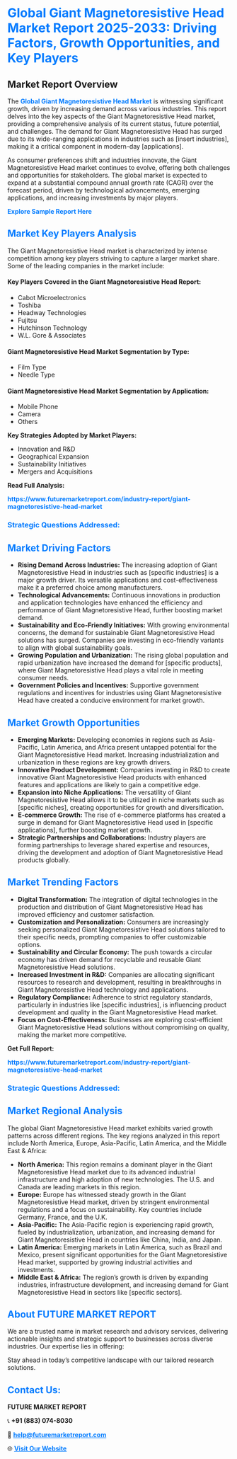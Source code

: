 <h1 style="color: #007BFF;">Global Giant Magnetoresistive Head Market Report 2025-2033: Driving Factors, Growth Opportunities, and Key Players</h1>

<section id="overview">
<h2>Market Report Overview</h2>
<p>The <a href="https://www.futuremarketreport.com/industry-report/giant-magnetoresistive-head-market" style="color: #007BFF; text-decoration: none;"><strong>Global Giant Magnetoresistive Head Market</strong></a> is witnessing significant growth, driven by increasing demand across various industries. This report delves into the key aspects of the Giant Magnetoresistive Head market, providing a comprehensive analysis of its current status, future potential, and challenges. The demand for Giant Magnetoresistive Head has surged due to its wide-ranging applications in industries such as [insert industries], making it a critical component in modern-day [applications].</p>
<p>As consumer preferences shift and industries innovate, the Giant Magnetoresistive Head market continues to evolve, offering both challenges and opportunities for stakeholders. The global market is expected to expand at a substantial compound annual growth rate (CAGR) over the forecast period, driven by technological advancements, emerging applications, and increasing investments by major players.</p>
</section>

<section id="overview">
<p><a href="https://www.futuremarketreport.com/request-sample/reportId=81567" style="color: #007BFF; text-decoration: none;"><strong>Explore Sample Report Here</strong></a></p>
</section>

<section id="key-players">
<h2 style="color: #007BFF;">Market Key Players Analysis</h2>
<p>The Giant Magnetoresistive Head market is characterized by intense competition among key players striving to capture a larger market share. Some of the leading companies in the market include:</p>
<h4>Key Players Covered in the Giant Magnetoresistive Head Report:</h4>
<ul><li>Cabot Microelectronics</li><li>Toshiba</li><li>Headway Technologies</li><li>Fujitsu</li><li>Hutchinson Technology</li><li>W.L. Gore &amp; Associates</li></ul>
<h4>Giant Magnetoresistive Head Market Segmentation by Type:</h4>
<ul><li>Film Type</li><li>Needle Type</li></ul>

<h4>Giant Magnetoresistive Head Market Segmentation by Application:</h4>
<ul><li>Mobile Phone</li><li>Camera</li><li>Others</li></ul>
<p><strong>Key Strategies Adopted by Market Players:</strong></p>
<ul>
<li>Innovation and R&D</li>
<li>Geographical Expansion</li>
<li>Sustainability Initiatives</li>
<li>Mergers and Acquisitions</li>
</ul>
</section>

<section>
<p><strong>Read Full Analysis: </strong></p><a href="https://www.futuremarketreport.com/industry-report/giant-magnetoresistive-head-market" style="color: #007BFF; text-decoration: none;"><strong>https://www.futuremarketreport.com/industry-report/giant-magnetoresistive-head-market</strong></a>
<h3 style="color: #007BFF;">Strategic Questions Addressed:</h3>
</section>

<section id="driving-factors">
<h2 style="color: #007BFF;">Market Driving Factors</h2>
<ul>
<li><strong>Rising Demand Across Industries:</strong> The increasing adoption of Giant Magnetoresistive Head in industries such as [specific industries] is a major growth driver. Its versatile applications and cost-effectiveness make it a preferred choice among manufacturers.</li>
<li><strong>Technological Advancements:</strong> Continuous innovations in production and application technologies have enhanced the efficiency and performance of Giant Magnetoresistive Head, further boosting market demand.</li>
<li><strong>Sustainability and Eco-Friendly Initiatives:</strong> With growing environmental concerns, the demand for sustainable Giant Magnetoresistive Head solutions has surged. Companies are investing in eco-friendly variants to align with global sustainability goals.</li>
<li><strong>Growing Population and Urbanization:</strong> The rising global population and rapid urbanization have increased the demand for [specific products], where Giant Magnetoresistive Head plays a vital role in meeting consumer needs.</li>
<li><strong>Government Policies and Incentives:</strong> Supportive government regulations and incentives for industries using Giant Magnetoresistive Head have created a conducive environment for market growth.</li>
</ul>
</section>

<section id="growth-opportunities">
<h2 style="color: #007BFF;">Market Growth Opportunities</h2>
<ul>
<li><strong>Emerging Markets:</strong> Developing economies in regions such as Asia-Pacific, Latin America, and Africa present untapped potential for the Giant Magnetoresistive Head market. Increasing industrialization and urbanization in these regions are key growth drivers.</li>
<li><strong>Innovative Product Development:</strong> Companies investing in R&D to create innovative Giant Magnetoresistive Head products with enhanced features and applications are likely to gain a competitive edge.</li>
<li><strong>Expansion into Niche Applications:</strong> The versatility of Giant Magnetoresistive Head allows it to be utilized in niche markets such as [specific niches], creating opportunities for growth and diversification.</li>
<li><strong>E-commerce Growth:</strong> The rise of e-commerce platforms has created a surge in demand for Giant Magnetoresistive Head used in [specific applications], further boosting market growth.</li>
<li><strong>Strategic Partnerships and Collaborations:</strong> Industry players are forming partnerships to leverage shared expertise and resources, driving the development and adoption of Giant Magnetoresistive Head products globally.</li>
</ul>
</section>

<section id="trending-factors">
<h2 style="color: #007BFF;">Market Trending Factors</h2>
<ul>
<li><strong>Digital Transformation:</strong> The integration of digital technologies in the production and distribution of Giant Magnetoresistive Head has improved efficiency and customer satisfaction.</li>
<li><strong>Customization and Personalization:</strong> Consumers are increasingly seeking personalized Giant Magnetoresistive Head solutions tailored to their specific needs, prompting companies to offer customizable options.</li>
<li><strong>Sustainability and Circular Economy:</strong> The push towards a circular economy has driven demand for recyclable and reusable Giant Magnetoresistive Head solutions.</li>
<li><strong>Increased Investment in R&D:</strong> Companies are allocating significant resources to research and development, resulting in breakthroughs in Giant Magnetoresistive Head technology and applications.</li>
<li><strong>Regulatory Compliance:</strong> Adherence to strict regulatory standards, particularly in industries like [specific industries], is influencing product development and quality in the Giant Magnetoresistive Head market.</li>
<li><strong>Focus on Cost-Effectiveness:</strong> Businesses are exploring cost-efficient Giant Magnetoresistive Head solutions without compromising on quality, making the market more competitive.</li>
</ul>
</section>

<section>
<p><strong>Get Full Report: </strong></p><a href="https://www.futuremarketreport.com/industry-report/giant-magnetoresistive-head-market" style="color: #007BFF; text-decoration: none;"><strong>https://www.futuremarketreport.com/industry-report/giant-magnetoresistive-head-market</strong></a>
<h3 style="color: #007BFF;">Strategic Questions Addressed:</h3>
</section>


<section id="regional-analysis">
<h2 style="color: #007BFF;">Market Regional Analysis</h2>
<p>The global Giant Magnetoresistive Head market exhibits varied growth patterns across different regions. The key regions analyzed in this report include North America, Europe, Asia-Pacific, Latin America, and the Middle East & Africa:</p>
<ul>
<li><strong>North America:</strong> This region remains a dominant player in the Giant Magnetoresistive Head market due to its advanced industrial infrastructure and high adoption of new technologies. The U.S. and Canada are leading markets in this region.</li>
<li><strong>Europe:</strong> Europe has witnessed steady growth in the Giant Magnetoresistive Head market, driven by stringent environmental regulations and a focus on sustainability. Key countries include Germany, France, and the U.K.</li>
<li><strong>Asia-Pacific:</strong> The Asia-Pacific region is experiencing rapid growth, fueled by industrialization, urbanization, and increasing demand for Giant Magnetoresistive Head in countries like China, India, and Japan.</li>
<li><strong>Latin America:</strong> Emerging markets in Latin America, such as Brazil and Mexico, present significant opportunities for the Giant Magnetoresistive Head market, supported by growing industrial activities and investments.</li>
<li><strong>Middle East & Africa:</strong> The region’s growth is driven by expanding industries, infrastructure development, and increasing demand for Giant Magnetoresistive Head in sectors like [specific sectors].</li>
</ul>
</section>

<footer>
<h2 style="color: #007BFF;">About FUTURE MARKET REPORT</h2>
<p>We are a trusted name in market research and advisory services, delivering actionable insights and strategic support to businesses across diverse industries. Our expertise lies in offering:</p>

<p>Stay ahead in today’s competitive landscape with our tailored research solutions.</p>

<h2 style="color: #007BFF;">Contact Us:</h2>
<p><strong>FUTURE MARKET REPORT</strong></p>
<p>📞 <strong>+91 (883) 074-8030</strong></p>
<p>📧 <strong><a href="mailto:help@futuremarketreport.com" style="color: #007BFF;">help@futuremarketreport.com</a></strong></p>
<p>🌐 <strong><a href="https://www.futuremarketreport.com/" style="color: #007BFF;">Visit Our Website</a></strong></p>
</footer>